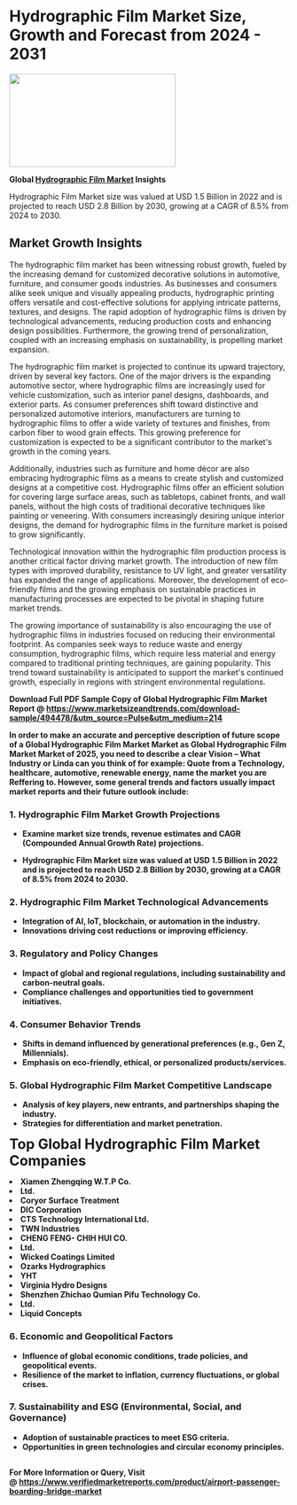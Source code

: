 <H1>Hydrographic Film Market Size, Growth and Forecast from 2024 - 2031</H1><img class="aligncenter size-medium wp-image-584254" src="https://thirdeyenews.in/wp-content/uploads/2024/09/Global-Market-Research-300x168.jpeg" alt="" width="300" height="168" /><p><strong>Global&nbsp;<a href="https://www.marketsizeandtrends.com/download-sample/494478/&amp;utm_source=Pulse&amp;utm_medium=214">Hydrographic Film Market</a> Insights</strong></p><p>Hydrographic Film Market size was valued at USD 1.5 Billion in 2022 and is projected to reach USD 2.8 Billion by 2030, growing at a CAGR of 8.5% from 2024 to 2030.</p><p><h2>Market Growth Insights</h2> <p>The hydrographic film market has been witnessing robust growth, fueled by the increasing demand for customized decorative solutions in automotive, furniture, and consumer goods industries. As businesses and consumers alike seek unique and visually appealing products, hydrographic printing offers versatile and cost-effective solutions for applying intricate patterns, textures, and designs. The rapid adoption of hydrographic films is driven by technological advancements, reducing production costs and enhancing design possibilities. Furthermore, the growing trend of personalization, coupled with an increasing emphasis on sustainability, is propelling market expansion.</p> <p><strong></strong></p> <p>The hydrographic film market is projected to continue its upward trajectory, driven by several key factors. One of the major drivers is the expanding automotive sector, where hydrographic films are increasingly used for vehicle customization, such as interior panel designs, dashboards, and exterior parts. As consumer preferences shift toward distinctive and personalized automotive interiors, manufacturers are turning to hydrographic films to offer a wide variety of textures and finishes, from carbon fiber to wood grain effects. This growing preference for customization is expected to be a significant contributor to the market's growth in the coming years.</p> <p>Additionally, industries such as furniture and home décor are also embracing hydrographic films as a means to create stylish and customized designs at a competitive cost. Hydrographic films offer an efficient solution for covering large surface areas, such as tabletops, cabinet fronts, and wall panels, without the high costs of traditional decorative techniques like painting or veneering. With consumers increasingly desiring unique interior designs, the demand for hydrographic films in the furniture market is poised to grow significantly.</p> <p>Technological innovation within the hydrographic film production process is another critical factor driving market growth. The introduction of new film types with improved durability, resistance to UV light, and greater versatility has expanded the range of applications. Moreover, the development of eco-friendly films and the growing emphasis on sustainable practices in manufacturing processes are expected to be pivotal in shaping future market trends.</p> <p>The growing importance of sustainability is also encouraging the use of hydrographic films in industries focused on reducing their environmental footprint. As companies seek ways to reduce waste and energy consumption, hydrographic films, which require less material and energy compared to traditional printing techniques, are gaining popularity. This trend toward sustainability is anticipated to support the market's continued growth, especially in regions with stringent environmental regulations.</p> <p><strong></p><p><span class=""><strong>Download Full PDF Sample Copy of Global Hydrographic Film Market Report</strong> @ <a href="https://www.marketsizeandtrends.com/download-sample/494478/&amp;utm_source=Pulse&amp;utm_medium=214" target="_blank">https://www.marketsizeandtrends.com/download-sample/494478/&amp;utm_source=Pulse&amp;utm_medium=214</a></span></p><p>In order to make an accurate and perceptive description of future scope of a Global&nbsp;Hydrographic Film Market Market as Global&nbsp;Hydrographic Film Market Market of 2025, you need to describe a clear Vision &ndash; What Industry or Linda can you think of for example: Quote from a Technology, healthcare, automotive, renewable energy, name the market you are Reffering to. However, some general trends and factors usually impact market reports and their future outlook include:</p><h3>1.&nbsp;<strong>Hydrographic Film Market Growth Projections</strong></h3><ul><li>Examine market size trends, revenue estimates and CAGR (Compounded Annual Growth Rate) projections.</li><li><p>Hydrographic Film Market size was valued at USD 1.5 Billion in 2022 and is projected to reach USD 2.8 Billion by 2030, growing at a CAGR of 8.5% from 2024 to 2030.</p></li></ul><h3>2.&nbsp;<strong>Hydrographic Film Market Technological Advancements</strong></h3><ul><li>Integration of AI, IoT, blockchain, or automation in the industry.</li><li>Innovations driving cost reductions or improving efficiency.</li></ul><h3>3.&nbsp;<strong>Regulatory and Policy Changes</strong></h3><ul><li>Impact of global and regional regulations, including sustainability and carbon-neutral goals.</li><li>Compliance challenges and opportunities tied to government initiatives.</li></ul><h3>4.&nbsp;<strong>Consumer Behavior Trends</strong></h3><ul><li>Shifts in demand influenced by generational preferences (e.g., Gen Z, Millennials).</li><li>Emphasis on eco-friendly, ethical, or personalized products/services.</li></ul><h3>5.&nbsp;<strong>Global Hydrographic Film Market Competitive Landscape</strong></h3><ul><li>Analysis of key players, new entrants, and partnerships shaping the industry.</li><li>Strategies for differentiation and market penetration.</li></ul><p data-pm-slice="1 1 []"><span style="color: inherit; font-family: inherit; font-size: 25px;">Top Global Hydrographic Film Market Companies</span></p><div class="" data-test-id=""><p><li>Xiamen Zhengqing W.T.P Co.</li><li> Ltd.</li><li> Coryor Surface Treatment</li><li> DIC Corporation</li><li> CTS Technology International Ltd.</li><li> TWN Industries</li><li> CHENG FENG- CHIH HUI CO.</li><li> Ltd.</li><li> Wicked Coatings Limited</li><li> Ozarks Hydrographics</li><li> YHT</li><li> Virginia Hydro Designs</li><li> Shenzhen Zhichao Qumian Pifu Technology Co.</li><li> Ltd.</li><li> Liquid Concepts</li></p></div><h3>6.&nbsp;<strong>Economic and Geopolitical Factors</strong></h3><ul><li>Influence of global economic conditions, trade policies, and geopolitical events.</li><li>Resilience of the market to inflation, currency fluctuations, or global crises.</li></ul><h3>7.&nbsp;<strong>Sustainability and ESG (Environmental, Social, and Governance)</strong></h3><ul><li>Adoption of sustainable practices to meet ESG criteria.</li><li>Opportunities in green technologies and circular economy principles.</li></ul><h2><strong style="font-size: 14px;">For More Information or Query, Visit @&nbsp;</strong><a style="background-color: #ffffff; font-size: 14px;" href="https://www.marketsizeandtrends.com/report/hydrographic-film-market/" target="_blank">https://www.verifiedmarketreports.com/product/airport-passenger-boarding-bridge-market</a></h2>
